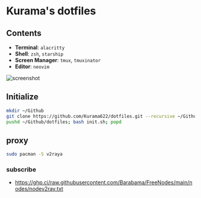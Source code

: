 # Kurama's dotfiles

## Contents

- **Terminal**: `alacritty`
- **Shell**: `zsh`, `starship`
- **Screen Manager**: `tmux`, `tmuxinator`
- **Editor**: `neovim`

![screenshot](https://github.com/user-attachments/assets/db8b0396-4521-44b1-aa76-00785550b5b1)

## Initialize
```bash
mkdir ~/Github
git clone https://github.com/Kurama622/dotfiles.git --recursive ~/Github/dotfiles
pushd ~/Github/dotfiles; bash init.sh; popd
```
## proxy

```bash
sudo pacman -S v2raya
```
### subscribe
- https://ghp.ci/raw.githubusercontent.com/Barabama/FreeNodes/main/nodes/nodev2ray.txt
